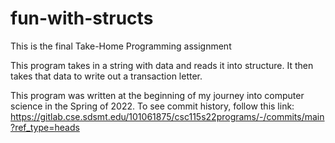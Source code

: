 # fun-with-structs
This is the final Take-Home Programming assignment

This program takes in a string with data and reads it into structure. It then takes that data to write out a transaction letter. 

This program was written at the beginning of my journey into computer science in the Spring of 2022.
To see commit history, follow this link: https://gitlab.cse.sdsmt.edu/101061875/csc115s22programs/-/commits/main?ref_type=heads
